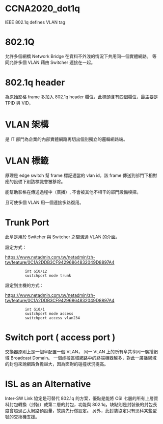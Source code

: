 # CCNA2020_dot1q
IEEE 802.1q defines VLAN tag

# 802.1Q

允許多個網橋 Network Bridge 在資料不外洩的情況下共用同一個實體網路。
等同允許多個 VLAN 藉由 Switcher 連接在一起。

# 802.1q header

為原始影格 frame 多加入 802.1q header 欄位，此標頭含有四個欄位，最主要是 TPID 與 VID。

# VLAN 架構

是 IT 部門為企業的內部實體網路再切出個別獨立的邏輯網路端。

# VLAN 標籤

原理是 edge switch 幫 frame 標記適當的 vlan id，該 frame 傳送到部門下相對應的設備下則該標識會被移除。

能幫助影格在傳送過程中（廣播）, 不會被其他不相干的部門設備嗅探。

且可使多個 VLAN 用一個連接多路復用。

# Trunk Port

此阜是用於 Switcher 與 Switcher 之間溝通 VLAN 的介面。

設定方式：

https://www.netadmin.com.tw/netadmin/zh-tw/feature/0C1A2DDB3CF94296864832049D8897A4


             int Gi0/12
             switchport mode trunk


設定到主機的方式：

https://www.netadmin.com.tw/netadmin/zh-tw/feature/0C1A2DDB3CF94296864832049D8897A4


             int Gi0/1
             switchport mode access
             switchport access vlan234

# Switch port ( access port )

交換器原則上是一個阜配置一個 VLAN， 同一 VLAN 上的所有阜共享同一廣播網域 Broadcast Domain。
一個虛擬區域網路中的終端機器越多，對此一廣播網域的封包來說網路負擔越大，因為面對的碰撞狀況提高。

# ISL as an Alternative

Inter-SW Link 協定是可替代 802.1q 的方案，優點是能將 OSI 七層的所有上層資料封包轉換（封裝）成第二層的封包，功能與 802.1q，缺點則是封裝後的封包長度會超過乙太網路預設量，故請先行做設定。
另外，此封裝協定只有思科某些型號的交換機支援。
